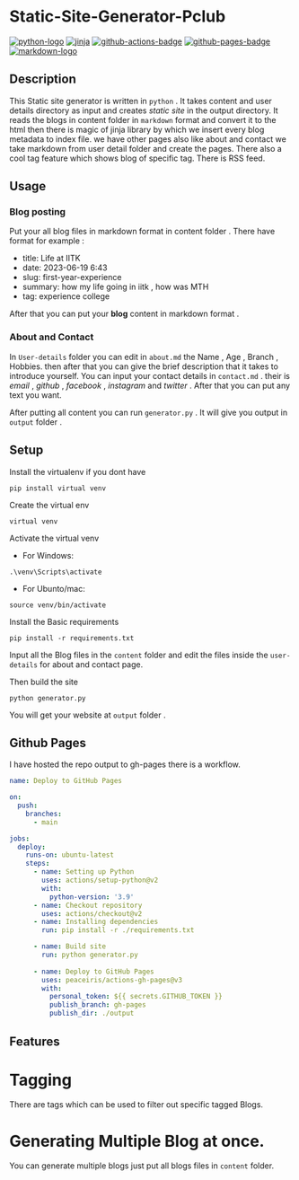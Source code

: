 # Static-Site-Generator-Pclub
[![python-logo]][python]
[![jinja][jinja-logo]][jinja]
[![github-actions-badge]][github-actions]
[![github-pages-badge]][github-pages]
[![markdown-logo]][markdown]

## Description

This Static site generator is written in `python` .
It takes content and user details directory as input and creates *static site* in the output directory.
It reads the blogs in content folder in `markdown` format and convert it to the html then there is magic of jinja library by which we insert every blog metadata to index file. we have other  pages also like about and contact we take markdown from user detail folder and create the pages.
There also a cool tag feature which shows blog of specific tag. There is RSS feed.

## Usage

### Blog posting

Put your all blog files in markdown format in content folder . There have format for example :
* title: Life at IITK
* date: 2023-06-19 6:43
* slug: first-year-experience
* summary: how my life going in iitk , how was MTH
* tag: experience college

After that you can put your **blog** content in markdown format .

### About and Contact 

In `User-details` folder you can edit  in `about.md` the Name ,  Age , Branch , Hobbies. then after that you can give the brief description that it takes to introduce yourself.
You can input your contact details in `contact.md` . their is *email* , *github* , *facebook* , *instagram* and *twitter* . After that you can put any text you want.

After putting all content you can run `generator.py` . It will give you output in `output` folder .
## Setup
 
Install the virtualenv if you dont have

```shell
pip install virtual venv
```

Create the virtual env

```shell
virtual venv
```

Activate the virtual venv

* For Windows:

```shell
.\venv\Scripts\activate
```

* For Ubunto/mac:

```shell
source venv/bin/activate
``` 

Install the Basic requirements

```shell
pip install -r requirements.txt
```

Input all the Blog files in the `content` folder and edit the files inside the `user-details` for about and contact page.

Then build the site

```shell
python generator.py
```

You will get your website at `output` folder .

## Github Pages

I have hosted the repo output to gh-pages there is a workflow. 

```yaml
name: Deploy to GitHub Pages

on:
  push:
    branches:
      - main

jobs:
  deploy:
    runs-on: ubuntu-latest
    steps:
      - name: Setting up Python
        uses: actions/setup-python@v2
        with:
          python-version: '3.9'
      - name: Checkout repository
        uses: actions/checkout@v2
      - name: Installing dependencies
        run: pip install -r ./requirements.txt

      - name: Build site
        run: python generator.py
        
      - name: Deploy to GitHub Pages
        uses: peaceiris/actions-gh-pages@v3
        with:
          personal_token: ${{ secrets.GITHUB_TOKEN }}
          publish_branch: gh-pages
          publish_dir: ./output

```

## Features

# Tagging

There are tags which can be used to filter out specific tagged Blogs.

# Generating Multiple Blog at once.

You can generate multiple blogs just put all blogs files in `content` folder.

[python]: https://www.python.org/
[python-logo]: https://img.shields.io/badge/Python-FFD43B?style=for-the-badge&logo=python&logoColor=blue
[markdown]: https://en.wikipedia.org/wiki/Markdown
[markdown-logo]: https://img.shields.io/badge/Markdown-000000?style=for-the-badge&logo=markdown&logoColor=white
[jinja]: https://jinja.palletsprojects.com/en/3.1.x/
[jinja-logo]: https://img.shields.io/badge/jinja-2-B41717?style=for-the-badge&logo=jinja
[github-pages]:https://pages.github.com/
[github-pages-badge]: https://img.shields.io/badge/GitHub%20Pages-222222?style=for-the-badge&logo=GitHub%20Pages&logoColor=white
[github-actions]: https://github.com/features/actions
[github-actions-badge]: https://img.shields.io/badge/GitHub_Actions-2088FF?style=for-the-badge&logo=github-actions&logoColor=white
